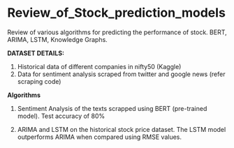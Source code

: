 # Review_of_Stock_prediction_models
Review of various algorithms for predicting the performance of stock. BERT, ARIMA, LSTM, Knowledge Graphs.

**DATASET DETAILS:**
1) Historical data of different companies in nifty50 (Kaggle)
2) Data for sentiment analysis scraped from twitter and google news (refer scraping code)

**Algorithms**
1) Sentiment Analysis of the texts scrapped using BERT (pre-trained model). Test accuracy of 80%

2) ARIMA and LSTM on the historical stock price dataset. The LSTM model outperforms ARIMA when compared using RMSE values.
